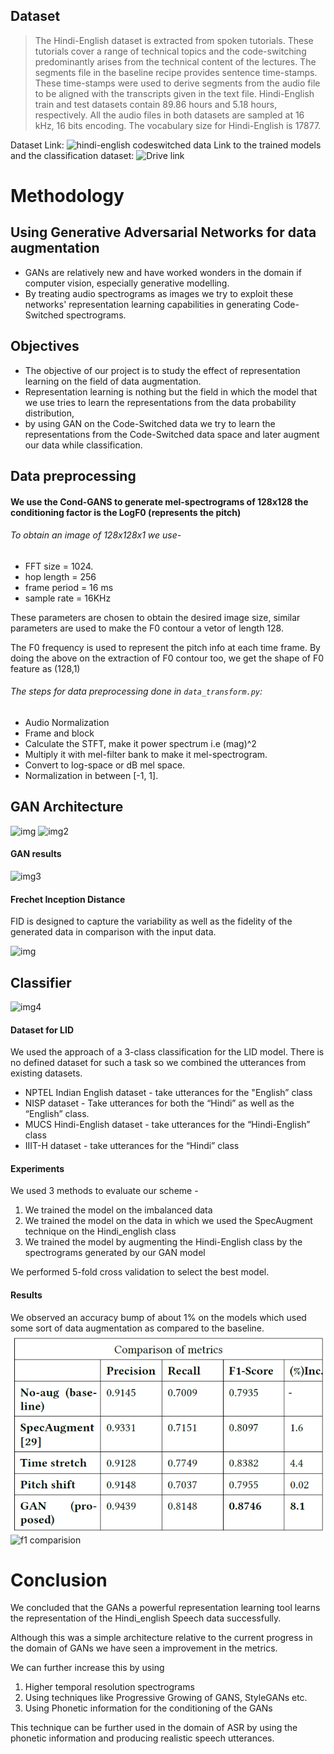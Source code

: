 ## Dataset
> The Hindi-English dataset is extracted from spoken tutorials. These tutorials cover a range of technical topics and the code-switching predominantly arises from the technical content of the lectures. The segments file in the baseline recipe provides sentence time-stamps. These time-stamps were used to derive segments from the audio file to be aligned with the transcripts given in the text file. Hindi-English train and test datasets contain 89.86 hours and 5.18 hours, respectively. All the audio files in both datasets are sampled at 16 kHz, 16 bits encoding. The vocabulary size for Hindi-English is 17877.

Dataset Link: ![hindi-english codeswitched data](https://www.openslr.org/104/)
Link to the trained models and the classification dataset: ![Drive link](https://coepac-my.sharepoint.com/:f:/g/personal/shastripp18_extc_coep_ac_in/Ehd5lUFVASdEudEdc6_j0EkBPo2gekMylDyqbZdcL7eieA?e=naitFF)

# Methodology
## Using Generative Adversarial Networks for data augmentation
- GANs are relatively new and have worked wonders in the domain if computer vision, especially generative modelling.
- By treating audio spectrograms as images we try to exploit these networks' representation learning capabilities in generating Code-Switched spectrograms.
## Objectives
- The objective of our project is to study the effect of representation learning on the field of data augmentation.
- Representation learning is nothing but the field in which the model that we use tries to learn the representations from the data probability distribution,
- by using GAN on the Code-Switched data we try to learn the representations from the Code-Switched data space and later augment our data while classification.
## Data preprocessing
#### We use the Cond-GANS to generate mel-spectrograms of 128x128 the conditioning factor is the LogF0 (represents the pitch)
###### To obtain an image of 128x128x1 we use-
- FFT size = 1024.
- hop length = 256
- frame period = 16 ms
- sample rate = 16KHz

These parameters are chosen to obtain the desired image size, similar parameters are used to make the F0 contour a vetor of length 128.

  
The F0 frequency is used to represent the pitch info at each time frame.
By doing the above on the extraction of F0 contour too, we get the shape of F0 feature as (128,1)
###### The steps for data preprocessing done in `data_transform.py`:
- Audio Normalization 
- Frame and block
- Calculate the STFT, make it power spectrum i.e (mag)^2
- Multiply it with mel-filter bank to make it mel-spectrogram.
- Convert to log-space or dB mel space.
- Normalization in between [-1, 1].

## GAN Architecture
![img](/imgs/gen_arch.png)
![img2](/imgs/Disc_arch.png)
#### GAN results
![img3](/imgs/img_1.png)
#### Frechet Inception Distance
FID is designed to capture the variability as well as the fidelity of the generated data in comparison with the input data.

![img](/imgs/fid.png)
## Classifier
![img4](/imgs/classifier_arch.png)
#### Dataset for LID
We used the approach of a 3-class classification for the LID model.
There is no defined dataset for such a task so we combined the utterances from existing datasets.

- NPTEL Indian English dataset - take utterances for the "English”  class
- NISP dataset - Take utterances for both the “Hindi” as well as the “English” class.
- MUCS Hindi-English dataset - take utterances for the “Hindi-English” class
- IIIT-H dataset - take utterances for the “Hindi” class

#### Experiments
We used 3 methods to evaluate our scheme -
1. We trained the model on the imbalanced data
2. We trained the model on the data in which we used the SpecAugment technique on the Hindi_english class
3. We trained the model by augmenting the Hindi-English class by the spectrograms generated by our GAN model

We performed 5-fold cross validation to select the best model.

#### Results
We observed an accuracy bump of about 1% on the models which used some sort of data augmentation as compared to the baseline.
![table img](/imgs/comp_table.png)
![f1 comparision](/imgs/UAR_comparison.png)

# Conclusion
We concluded that the GANs a powerful representation learning tool learns the representation of the Hindi_english Speech data successfully.


Although this was a simple architecture relative to the current progress in the domain of GANs we have seen a improvement in the metrics.

We can further increase this by using 
1. Higher temporal resolution spectrograms 
2. Using techniques like Progressive Growing of GANS, StyleGANs etc.
3. Using Phonetic information for the conditioning of the GANs

This technique can be further used in the domain of ASR by using the phonetic information and producing realistic speech utterances.




